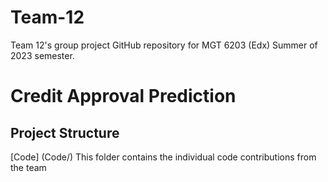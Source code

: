 # Team-12
 Team 12's group project GitHub repository for MGT 6203 (Edx) Summer of 2023 semester.
# Credit Approval Prediction

## Project Structure


[Code] (Code/)
This folder contains the individual code contributions from the team

